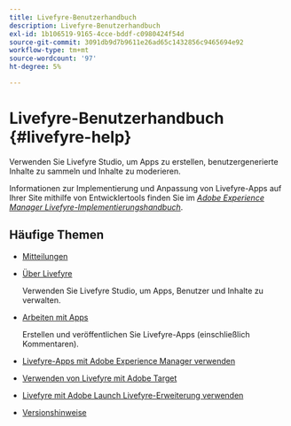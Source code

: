 ```yaml
---
title: Livefyre-Benutzerhandbuch
description: Livefyre-Benutzerhandbuch
exl-id: 1b106519-9165-4cce-bddf-c0980424f54d
source-git-commit: 3091db9d7b9611e26ad65c1432856c9465694e92
workflow-type: tm+mt
source-wordcount: '97'
ht-degree: 5%

---
```


# Livefyre-Benutzerhandbuch {#livefyre-help}

Verwenden Sie Livefyre Studio, um Apps zu erstellen, benutzergenerierte Inhalte zu sammeln und Inhalte zu moderieren.

Informationen zur Implementierung und Anpassung von Livefyre-Apps auf Ihrer Site mithilfe von Entwicklertools finden Sie im [*Adobe Experience Manager Livefyre-Implementierungshandbuch*](/help/implementation/home.md).

## Häufige Themen

* [Mitteilungen](c-anouncements.md#c_anouncements)

* [Über Livefyre](c-product.md#c_product)

   Verwenden Sie Livefyre Studio, um Apps, Benutzer und Inhalte zu verwalten.

* [Arbeiten mit Apps](c-about-apps/c-about-apps.md#c_about_apps)

   Erstellen und veröffentlichen Sie Livefyre-Apps (einschließlich Kommentaren).

* [Livefyre-Apps mit Adobe Experience Manager verwenden](https://helpx.adobe.com/experience-manager/6-4/sites/administering/using/livefyre.html)


* [Verwenden von Livefyre mit Adobe Target](/help/using/c-library/livefyre-target.md)
* [Livefyre mit Adobe Launch Livefyre-Erweiterung verwenden](/help/using/c-library/launch-extension.md)
* [Versionshinweise](c-rn/c-rn.md#c_rn)
